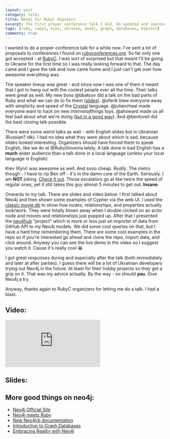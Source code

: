 ```yaml
---
layout: post
category: talks
title: Neo4j for RubyC Hipsters
excerpt: The first proper conference talk I did. An updated and improved version of the other Neo4j hipster talk. And some words on RubyC and Kiev.
tags: [ruby, rubyc, kiev, ukraine, neo4j, graph, databases, hipster]
comments: true
---
```


I wanted to do a proper conference talk for a while now. I've sent a lot of proposals to conferences I found on [rubyconferences.org](http://rubyconferences.org/). So far only one got accepted - at [RubyC](http://rubyc.eu/). I was sort of surprised but that meant I'll be going to Ukraine for the first time so I was really looking forward to that. The day came and I gave the talk and now came home and I just can't get over how awesome everything was.

The speaker lineup was great - and since now I was one of them it meant that I got to hang out with the coolest people ever all the time. Their talks were great as well. My new boss @bbatsov did a talk on the bad parts of Ruby and what we can do to fix them ([slides](https://speakerdeck.com/bbatsov/ruby-the-bad-parts)). @sferik blew everyone away with simplicity and speed of the [Crystal](http://crystal-lang.org/) language. @juliancheal made everyone want to hack on new _internetofthings_ toys. @ahoward made us all feel bad about what we're doing ([but in a good way](https://www.evernote.com/shard/s76/sh/98d3827c-6f66-4886-97cc-70ff242f3c78/509d124a169a7c33)). And @benlovell did the best closing talk possible.

There were some weird talks as well - with English slides but in Ukrainian (Russian? idk). I had no idea what they were about which is sad, because slides looked interesting. Organizers should have forced them to speak English, like we do at @RubySlovenia lately. A talk done in bad English has a **much** wider audience than a talk done in a local language (unless your local language _is_ English).

Kiev (Kyiv) was awesome as well. And sooo cheap. _Really_. The metro though - I have to rip Ben off - it's in the damn core of the Earth. Seriously. I am **NOT** joking. [Check it out](https://www.youtube.com/watch?v=BabVvt0AC7M). Those escalators go at like twice the speed of regular ones, yet it still takes this guy almost 5 minutes to get out. **Insane**.

Onwards to my talk. There are slides and video below. I first talked about Neo4j and then shown some examples of Cypher via the web UI. I used the [classic movie db](http://neo4j.com/developer/example-data/) to show how nodes, relationships, and properties actually look/work. They were totally blown away when I double clicked on an actor node and movies and relationships just popped up. After that I presented the [neo4hub](https://github.com/mrfoto/neo4hub) "project" which is more or less just an importer of data from GitHub API to my Neo4j models. We did some cool queries on that, but I have a hard time remembering them. There are some cool examples in the repo so if you're interested go ahead and clone the repo, import data, and click around. Anyway you can see the live demo in the video so I suggest you watch it. Cause it's really cool :grin:.

I got great responses during and especially after the talk (both immediately and later at after parties). I guess there will be a lot of Ukrainian developers trying out Neo4j in the future. At least for their hobby projects so they get a grip on it. That was my advice actually. By the way - so should **you**. Give Neo4j a try.

Anyway, thanks again to RubyC organizers for letting me do a talk. I had a blast.

## Video:

<iframe width="width:100%" src="https://www.youtube.com/embed/z6Q1G0hnJPw" frameborder="0" allowfullscreen></iframe>

## Slides:

<script async class="speakerdeck-embed" data-id="8e1e9e584f674c7887e42477aea1018d" src="//speakerdeck.com/assets/embed.js"></script>

## More good things on neo4j:

- [Neo4j Official Site](http://neo4j.com/)
- [Neo4j meets Ruby](http://www.neo4j-ruby.org/)
- [New Neo4jrb documentation](http://neo4jrb.readthedocs.org/en/latest/)
- [Introduction to Graph Databases](https://www.airpair.com/neo4j/introduction-graph-databases)
- [Embracing Reality with Neo4j](http://nosqlasia.org/blog/embracing-reality-with-neo4j)
